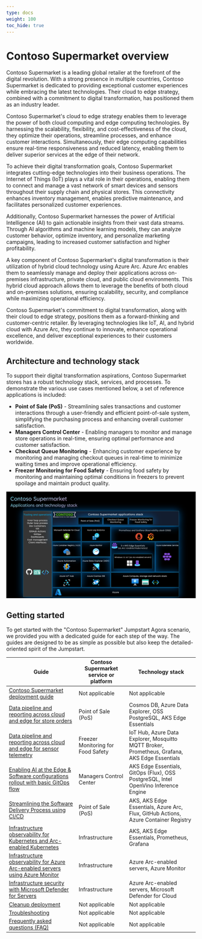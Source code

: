 ```yaml
---
type: docs
weight: 100
toc_hide: true
---
```


# Contoso Supermarket overview

Contoso Supermarket is a leading global retailer at the forefront of the digital revolution. With a strong presence in multiple countries, Contoso Supermarket is dedicated to providing exceptional customer experiences while embracing the latest technologies. Their cloud to edge strategy, combined with a commitment to digital transformation, has positioned them as an industry leader.

Contoso Supermarket's cloud to edge strategy enables them to leverage the power of both cloud computing and edge computing technologies. By harnessing the scalability, flexibility, and cost-effectiveness of the cloud, they optimize their operations, streamline processes, and enhance customer interactions. Simultaneously, their edge computing capabilities ensure real-time responsiveness and reduced latency, enabling them to deliver superior services at the edge of their network.

To achieve their digital transformation goals, Contoso Supermarket integrates cutting-edge technologies into their business operations. The Internet of Things (IoT) plays a vital role in their operations, enabling them to connect and manage a vast network of smart devices and sensors throughout their supply chain and physical stores. This connectivity enhances inventory management, enables predictive maintenance, and facilitates personalized customer experiences.

Additionally, Contoso Supermarket harnesses the power of Artificial Intelligence (AI) to gain actionable insights from their vast data streams. Through AI algorithms and machine learning models, they can analyze customer behavior, optimize inventory, and personalize marketing campaigns, leading to increased customer satisfaction and higher profitability.

A key component of Contoso Supermarket's digital transformation is their utilization of hybrid cloud technology using Azure Arc. Azure Arc enables them to seamlessly manage and deploy their applications across on-premises infrastructure, private cloud, and public cloud environments. This hybrid cloud approach allows them to leverage the benefits of both cloud and on-premises solutions, ensuring scalability, security, and compliance while maximizing operational efficiency.

Contoso Supermarket's commitment to digital transformation, along with their cloud to edge strategy, positions them as a forward-thinking and customer-centric retailer. By leveraging technologies like IoT, AI, and hybrid cloud with Azure Arc, they continue to innovate, enhance operational excellence, and deliver exceptional experiences to their customers worldwide.

## Architecture and technology stack

To support their digital transformation aspirations, Contoso Supermarket stores has a robust technology stack, services, and processes. To demonstrate the various use cases mentioned below, a set of reference applications is included:

- __Point of Sale (PoS)__ - Streamlining sales transactions and customer interactions through a user-friendly and efficient point-of-sale system, simplifying the purchasing process and enhancing overall customer satisfaction.
- __Managers Control Center__ - Enabling managers to monitor and manage store operations in real-time, ensuring optimal performance and customer satisfaction.
- __Checkout Queue Monitoring__ - Enhancing customer experience by monitoring and managing checkout queues in real-time to minimize waiting times and improve operational efficiency.
- __Freezer Monitoring for Food Safety__ - Ensuring food safety by monitoring and maintaining optimal conditions in freezers to prevent spoilage and maintain product quality.

![Applications and technology stack architecture diagram](./img/technology_stack.png)

## Getting started

To get started with the "Contoso Supermarket" Jumpstart Agora scenario, we provided you with a dedicated guide for each step of the way. The guides are designed to be as simple as possible but also keep the detailed-oriented spirit of the Jumpstart.

| __Guide__                                                                                                                              | __Contoso Supermarket service or platform__                 | __Technology stack__                                                                               |
|----------------------------------------------------------------------------------------------------------------------------------------|-------------------------------------------------------------|----------------------------------------------------------------------------------------------------|
| [Contoso Supermarket deployment guide](./deployment/_index.md)                                                                         | Not applicable                                              | Not applicable                                                                                     |
| [Data pipeline and reporting across cloud and edge for store orders](./data_pos/_index.md)                                             | Point of Sale (PoS)                                         | Cosmos DB, Azure Data Explorer, OSS PostgreSQL, AKS Edge Essentials                                |
| [Data pipeline and reporting across cloud and edge for sensor telemetry](./freezer_monitor/_index.md)                                  | Freezer Monitoring for Food Safety                          | IoT Hub, Azure Data Explorer, Mosquitto MQTT Broker, Prometheus, Grafana, AKS Edge Essentials      |
| [Enabling AI at the Edge & Software configurations rollout with basic GitOps flow](./ai/_index.md)                                     | Managers Control Center                                     | AKS Edge Essentials, GitOps (Flux), OSS PostgreSQL, Intel OpenVino Inference Engine                |
| [Streamlining the Software Delivery Process using CI/CD](./ci_cd/_index.md)                                                            | Point of Sale (PoS)                                         | AKS, AKS Edge Essentials, Azure Arc, Flux, GitHub Actions, Azure Container Registry                |
| [Infrastructure observability for Kubernetes and Arc-enabled Kubernetes](./k8s_infra_observability/_index.md)                          | Infrastructure                                              | AKS, AKS Edge Essentials, Prometheus, Grafana                                                      |
| [Infrastructure observability for Azure Arc-enabled servers using Azure Monitor](./arc_monitoring_servers/_index.md)                   | Infrastructure                                              | Azure Arc-enabled servers, Azure Monitor                                                           |
| [Infrastructure security with Microsoft Defender for Servers](./arc_defender_servers/_index.md)                                        | Infrastructure                                              | Azure Arc-enabled servers, Microsoft Defender for Cloud                                            |
| [Cleanup deployment](./cleanup/_index.md)                                                                                              | Not applicable                                              | Not applicable                                                                                     |
| [Troubleshooting](./troubleshooting/_index.md)                                                                                         | Not applicable                                              | Not applicable                                                                                     |
| [Frequently asked questions (FAQ)](../faq/_index.md)                                                                                   | Not applicable                                              | Not applicable                                                                                     |
